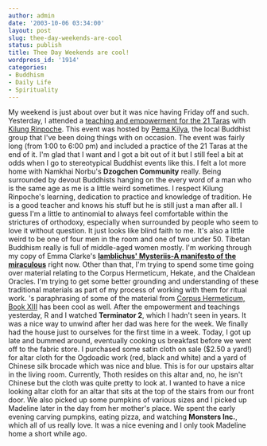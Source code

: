```yaml
---
author: admin
date: '2003-10-06 03:34:00'
layout: post
slug: thee-day-weekends-are-cool
status: publish
title: Thee Day Weekends are cool!
wordpress_id: '1914'
categories:
- Buddhism
- Daily Life
- Spirituality
---
```


My weekend is just about over but it was nice having Friday off and
such. Yesterday, I attended a [teaching and empowerment for the 21
Taras](http://www.pemakilaya.org/calendar/printable.php?Calendar=rootcalendar&DateID=10/4/2003&Repeatid=JD4HEqPlGsbKJuec9HJ8plSpg)
with [Kilung Rinpoche](http://www.pemakilaya.org/rinpoche/bio.php). This
event was hosted by [Pema Kilya](http://www.pemakilaya.org), the local
Buddhist group that I've been doing things with on occasion. The event
was fairly long (from 1:00 to 6:00 pm) and included a practice of the 21
Taras at the end of it. I'm glad that I want and I got a bit out of it
but I still feel a bit at odds when I go to stereotypical Buddhist
events like this. I felt a lot more home with Namkhai Norbu's **Dzogchen
Community** really. Being surrounded by devout Buddhists hanging on the
every word of a man who is the same age as me is a little weird
sometimes. I respect Kilung Rinpoche's learning, dedication to practice
and knowledge of tradition. He is a good teacher and knows his stuff but
he is still just a man after all. I guess I'm a little to antinomial to
always feel comfortable within the strictures of orthodoxy, especially
when surrounded by people who seem to love it without question. It just
looks like blind faith to me. It's also a little weird to be one of four
men in the room and one of two under 50. Tibetan Buddhism really is full
of middle-aged women mostly. I'm working through my copy of Emma
Clarke's **[Iamblichus' Mysteriis-A manifesto of the
miraculous](http://www.amazon.com/exec/obidos/tg/detail/-/075460408X/qid=1065417992)**
right now. Other than that, I'm trying to spend some time going over
material relating to the Corpus Hermeticum, Hekate, and the Chaldean
Oracles. I'm trying to get some better grounding and understanding of
these traditional materials as part of my process of working with them
for ritual work. 's paraphrasing of some of the material from [Corpus
Hermeticum, Book
XIII](http://www.hermetic.com/texts/hermetica/hermes13.html) has been
cool as well. After the empowerment and teachings yesterday, R and I
watched **Terminator 2**, which I hadn't seen in years. It was a nice
way to unwind after her dad was here for the week. We finally had the
house just to ourselves for the first time in a week. Today, I got up
late and bummed around, eventually cooking us breakfast before we went
off to the fabric store. I purchased some satin cloth on sale ($2.50 a
yard!) for altar cloth for the Ogdoadic work (red, black and white) and
a yard of Chinese silk brocade which was nice and blue. This is for our
upstairs altar in the living room. Currently, Thoth resides on this
altar and, no, he isn't Chinese but the cloth was quite pretty to look
at. I wanted to have a nice looking altar cloth for an altar that sits
at the top of the stairs from our front door. We also picked up some
pumpkins of various sizes and I picked up Madeline later in the day from
her mother's place. We spent the early evening carving pumpkins, eating
pizza, and watching **Monsters Inc.**, which all of us really love. It
was a nice evening and I only took Madeline home a short while ago.
